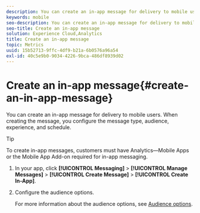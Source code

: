 ```yaml
---
description: You can create an in-app message for delivery to mobile users. When creating the message, you configure the message type, audience, experience, and schedule.
keywords: mobile
seo-description: You can create an in-app message for delivery to mobile users. When creating the message, you configure the message type, audience, experience, and schedule.
seo-title: Create an in-app message
solution: Experience Cloud,Analytics
title: Create an in-app message
topic: Metrics
uuid: 15b52713-9ffc-4df9-b21a-6b0576a96a54
exl-id: 40c5e9b0-9034-4226-9bca-486df8939d02
---
```

# Create an in-app message{#create-an-in-app-message}

You can create an in-app message for delivery to mobile users. When creating the message, you configure the message type, audience, experience, and schedule.

>[!TIP]
>
>To create in-app messages, customers must have Analytics—Mobile Apps or the Mobile App Add-on required for in-app messaging.

1. In your app, click **[!UICONTROL Messaging]** > **[!UICONTROL Manage Messages]** > **[!UICONTROL Create Message]** > **[!UICONTROL Create In-App]**.
1. Configure the audience options.

   For more information about the audience options, see [Audience options](/help/using/in-app-messaging/t-in-app-message/c-audience-in-app-message.md).
